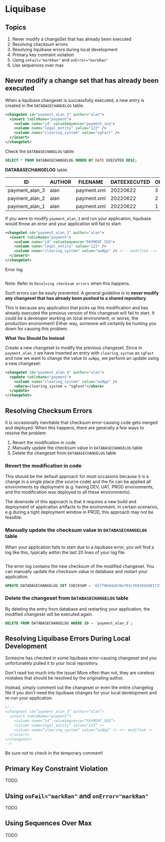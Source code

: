 
# Liquibase

## Topics

1. Never modify a changeSet that has already been executed
1. Resolving checksum errors
1. Resolving liquibase errors during local development
1. Primary key contraint violation
1. Using `onFail="markRan"` and `onError="markRan"`
1. Use sequences over max

## Never modify a change set that has already been executed

When a liquibase changeset is successfully executed, a new entry is created in the `DATABASECHANGELOG` table.

```xml
<changeSet id="payment_alan_3" author="alan">
  <insert tableName="payment">
    <column name="id" valueSequence="payment_seq">
    <column name="legal_entity" value="123" />
    <column name="clearing_system" value="sgFast" />
  </insert>
</changeSet>
```

Check the `DATABASECHANGLOG` table:

```sql
SELECT * FROM DATABASECHANGELOG ORDER BY DATE EXECUTED DESC;
```

__DATABASECHANGELOG__ table:

| ID | AUTHOR | FILENAME | DATEEXECUTED | ORDEREXECUTED | EXECTYPE | MD5SUM |
| - | - | - | - | - | - | - |
| payment_alan_3 | alan | payment.xml | 20220622 | 3 | EXECUTED | 02558a70324e7c4f269c69825450cec8 |
| payment_alan_2 | alan | payment.xml | 20220622 | 2 | EXECUTED | 73df9317ef7c5bc5d038760213d7336c |
| payment_alan_1 | alan | payment.xml | 20220622 | 1 | EXECUTED | 0fd078e5d26aa14cd6a9594eb6ec08cd |

If you were to modify `payment_alan_3` and run your application, liquibase would throw an error and your application will fail to start:

```xml
<changeSet id="payment_alan_3" author="alan">
  <insert tableName="payment">
    <column name="id" valueSequence="PAYMENT_SEQ">
    <column name="legal_entity" value="123" />
    <column name="clearing_system" value="auNpp" /> <!-- modified -->
  </insert>
</changeSet>
```

Error log

```

```
Note: Refer to `Resolving checksum errors` when this happens.

Such errors can be easily prevented. A general guideline is to __never modify any changeset that has already been pushed to a shared repository__.

This is because any application that picks up this modification and has already executed the previous version of this changeset will fail to start. It could be a developer working on local environment, or worse, the production environment! Either way, someone will certainly be hunting you down for causing this problem.

__What You Should Do Instead__

Create a new changeset to modify the previous changeset. Since in `payment_alan_3` we have inserted an entry with `clearing_system` as `sgFast` and now we want to change the value to `auNpp`, we perform an update using a new changeset:

```xml
<changeSet id="payment_alan_4" author="alan">
  <update tableName="payment">
    <column name="clearing_system" value="auNpp" />
    <where>clearing_system = "sgFast"</where>
  </update>
</changeSet>
```

## Resolving Checksum Errors

It is occasionally inevitable that checksum error-causing code gets merged and deployed. When this happens, there are generally a few ways to resolve the problem:

1. Revert the modification in code
1. Manually update the checksum value in `DATABASECHANGELOG` table
1. Delete the changeset from `DATABASECHANGELOG` table

### Revert the modification in code

This should be the default approach for most occasions because it is a change in a single place (the source code) and the fix can be applied all environments by deployment (e.g. having DEV, UAT, PROD environments, and the modification was deployed to all these environments).

The downside of this approach is that it requires a new build and deployment of application artifacts to the environment. In certain scenarios, e.g during a tight deployment window in PROD, this approach may not be feasible.

### Manually update the checksum value in `DATABASECHANGELOG` table

When your application fails to start due to a liquibase error, you will find a log like this, typically within the last 20 lines of your log file:

```

```

The error log contains the new checksum of the modified changeset. You can manually update the checksum value in database and restart your application.

```sql
UPDATE DATABASECHANGELOG SET CHECKSUM = '657f8b8da628ef83cf69101b6817150a' WHERE ID = 'payment_alan_3';
```

### Delete the changeset from `DATABASECHANGELOG` table

By deleting the entry from database and restarting your application, the modified changeset will be executed again.

```sql
DELETE FROM DATABASECHANGELOG WHERE ID = `payment_alan_3`;
```

## Resolving Liquibase Errors During Local Development

Someone has checked in some liquibase error-causing changeset and you unfortunately pulled it to your local repository.

Don't read too much into the issue! More often than not, they are careless mistakes that should be resolved by the originating author.

Instead, simply comment out the changeset or even the entire changelog file if you don't need the liquibase changes for your local development and re-run your application.

```xml
<!--
<changeSet id=“payment_alan_3” author=“alan”>
  <insert tableName=“payment”>
    <column name=“id” valueSequence=“PAYMENT_SEQ”>
    <column name=legal_entity” value=“123” />
    <column name=“clearing_system” value=“auNpp” /> <!— modified —>
  </insert>
</changeSet>
-->
```

Be sure not to check in the temporary comment!

## Primary Key Constraint Violation

TODO

## Using `onFail="markRan"` and `onError="markRan"`

TODO

## Using Sequences Over Max

TODO
